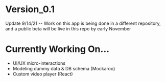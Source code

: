 # Version_0.1

Update 9/14/21 -- Work on this app is being done in a different repository, and a public beta will be live in this repo by early November

# Currently Working On...

- UI/UX micro-interactions
- Modeling dummy data & DB schema (Mockaroo)
- Custom video player (React)
